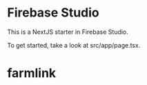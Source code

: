 # Firebase Studio

This is a NextJS starter in Firebase Studio.

To get started, take a look at src/app/page.tsx.
# farmlink
